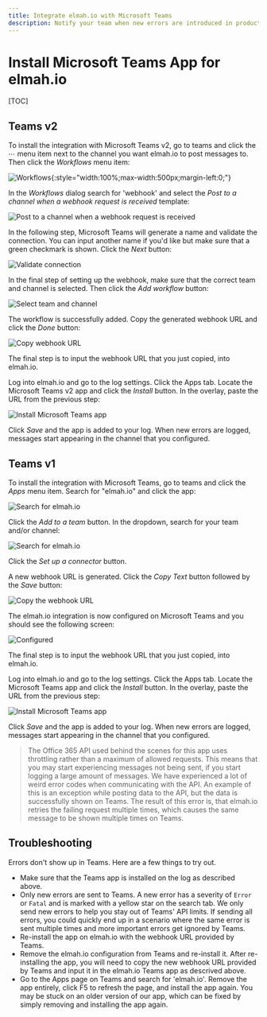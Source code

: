 ```yaml
---
title: Integrate elmah.io with Microsoft Teams
description: Notify your team when new errors are introduced in production. With the elmah.io app for Microsoft Teams time from introducing a bug to fix is heavily reduced.
---
```


# Install Microsoft Teams App for elmah.io

[TOC]

## Teams v2

To install the integration with Microsoft Teams v2, go to teams and click the ⋯ menu item next to the channel you want elmah.io to post messages to. Then click the *Workflows* menu item:

![Workflows](images/apps/teams/v2-step1.png){:style="width:100%;max-width:500px;margin-left:0;"}

In the *Workflows* dialog search for 'webhook' and select the *Post to a channel when a webhook request is received* template:

![Post to a channel when a webhook request is received](images/apps/teams/v2-step2.png)

In the following step, Microsoft Teams will generate a name and validate the connection. You can input another name if you'd like but make sure that a green checkmark is shown. Click the *Next* button:

![Validate connection](images/apps/teams/v2-step3.png)

In the final step of setting up the webhook, make sure that the correct team and channel is selected. Then click the *Add workflow* button:

![Select team and channel](images/apps/teams/v2-step4.png)

The workflow is successfully added. Copy the generated webhook URL and click the *Done* button:

![Copy webhook URL](images/apps/teams/v2-step5.png)

The final step is to input the webhook URL that you just copied, into elmah.io.

Log into elmah.io and go to the log settings. Click the Apps tab. Locate the Microsoft Teams v2 app and click the *Install* button. In the overlay, paste the URL from the previous step:

![Install Microsoft Teams app](images/apps/teams/v2-step6.png)

Click *Save* and the app is added to your log. When new errors are logged, messages start appearing in the channel that you configured.

## Teams v1

To install the integration with Microsoft Teams, go to teams and click the *Apps* menu item. Search for "elmah.io" and click the app:

![Search for elmah.io](images/apps/teams/step1.png)

Click the *Add to a team* button. In the dropdown, search for your team and/or channel:

![Search for elmah.io](images/apps/teams/step2.png)

Click the *Set up a connector* button.

A new webhook URL is generated. Click the *Copy Text* button followed by the *Save* button:

![Copy the webhook URL](images/apps/teams/step4.png)

The elmah.io integration is now configured on Microsoft Teams and you should see the following screen:

![Configured](images/apps/teams/step5.png)

The final step is to input the webhook URL that you just copied, into elmah.io.

Log into elmah.io and go to the log settings. Click the Apps tab. Locate the Microsoft Teams app and click the *Install* button. In the overlay, paste the URL from the previous step:

![Install Microsoft Teams app](images/teams_installapp.png)

Click *Save* and the app is added to your log. When new errors are logged, messages start appearing in the channel that you configured.

> The Office 365 API used behind the scenes for this app uses throttling rather than a maximum of allowed requests. This means that you may start experiencing messages not being sent, if you start logging a large amount of messages. We have experienced a lot of weird error codes when communicating with the API. An example of this is an exception while posting data to the API, but the data is successfully shown on Teams. The result of this error is, that elmah.io retries the failing request multiple times, which causes the same message to be shown multiple times on Teams.

## Troubleshooting

Errors don't show up in Teams. Here are a few things to try out.

* Make sure that the Teams app is installed on the log as described above.
* Only new errors are sent to Teams. A new error has a severity of `Error` or `Fatal` and is marked with a yellow star on the search tab. We only send new errors to help you stay out of Teams' API limits. If sending all errors, you could quickly end up in a scenario where the same error is sent multiple times and more important errors get ignored by Teams.
* Re-install the app on elmah.io with the webhook URL provided by Teams.
* Remove the elmah.io configuration from Teams and re-install it. After re-installing the app, you will need to copy the new webhook URL provided by Teams and input it in the elmah.io Teams app as descrived above.
* Go to the Apps page on Teams and search for 'elmah.io'. Remove the app entirely, click F5 to refresh the page, and install the app again. You may be stuck on an older version of our app, which can be fixed by simply removing and installing the app again.